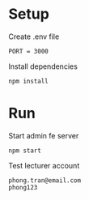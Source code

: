 # Setup

Create .env file
```
PORT = 3000
```

Install dependencies
```
npm install
```

# Run

Start admin fe server
```
npm start
```

Test lecturer account

```
phong.tran@email.com
phong123
```